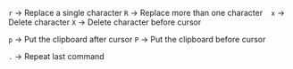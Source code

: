`r`	-> 	Replace a single character
`R`	-> 	Replace more than one character
` `
`x`	-> 	Delete character
`X`	-> 	Delete character before cursor

`p`	-> 	Put the clipboard after cursor
`P`	-> 	Put the clipboard before cursor

`.`	-> 	Repeat last command 